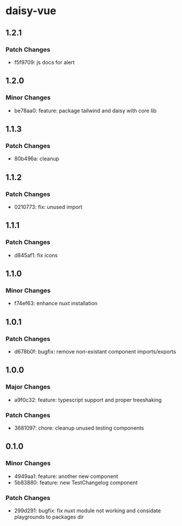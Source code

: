 # daisy-vue

## 1.2.1

### Patch Changes

- f5f9709: js docs for alert

## 1.2.0

### Minor Changes

- be78aa0: feature: package tailwind and daisy with core lib

## 1.1.3

### Patch Changes

- 80b496a: cleanup

## 1.1.2

### Patch Changes

- 0210773: fix: unused import

## 1.1.1

### Patch Changes

- d845af1: fix icons

## 1.1.0

### Minor Changes

- f74ef63: enhance nuxt installation

## 1.0.1

### Patch Changes

- d678b0f: bugfix: remove non-existant component imports/exports

## 1.0.0

### Major Changes

- a9f0c32: feature: typescript support and proper treeshaking

### Patch Changes

- 3681097: chore: cleanup unused testing components

## 0.1.0

### Minor Changes

- 4949aa1: feature: another new component
- 5b83880: feature: new TestChangelog component

### Patch Changes

- 299d291: bugfix: fix nuxt module not working and considate playgrounds to packages dir
